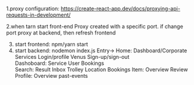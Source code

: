 1.proxy configuration: https://create-react-app.dev/docs/proxying-api-requests-in-development/

2.when tarn start front-end Proxy created with a specific port. if change port proxy at backend, then refresh frontend

3. start frontend: npm/yarn start
4. start backend: nodemon index.js
Entry->
    Home: Dashboard/Corporate   Services   Login/profile   Venus   Sign-up/sign-out    
    Dashoboard: Service     User    Bookings    
    Search:     Result      Inbox   Trolley     Location    Bookings
    Item:   Overview    Review
    Profile:    Overview    past-events
